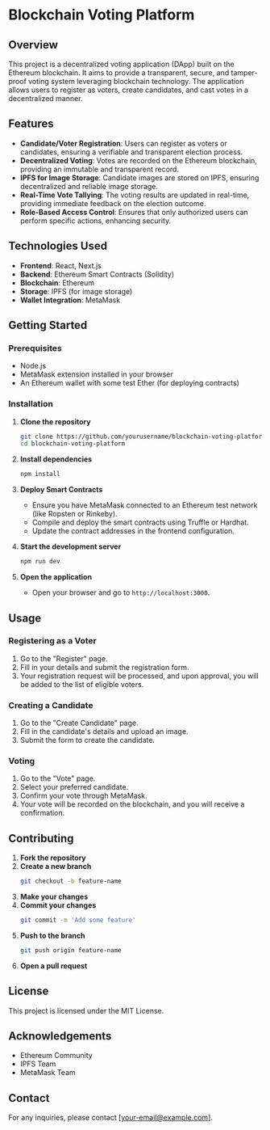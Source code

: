 # Blockchain Voting Platform

## Overview

This project is a decentralized voting application (DApp) built on the Ethereum blockchain. It aims to provide a transparent, secure, and tamper-proof voting system leveraging blockchain technology. The application allows users to register as voters, create candidates, and cast votes in a decentralized manner.

## Features

- **Candidate/Voter Registration**: Users can register as voters or candidates, ensuring a verifiable and transparent election process.
- **Decentralized Voting**: Votes are recorded on the Ethereum blockchain, providing an immutable and transparent record.
- **IPFS for Image Storage**: Candidate images are stored on IPFS, ensuring decentralized and reliable image storage.
- **Real-Time Vote Tallying**: The voting results are updated in real-time, providing immediate feedback on the election outcome.
- **Role-Based Access Control**: Ensures that only authorized users can perform specific actions, enhancing security.

## Technologies Used

- **Frontend**: React, Next.js
- **Backend**: Ethereum Smart Contracts (Solidity)
- **Blockchain**: Ethereum
- **Storage**: IPFS (for image storage)
- **Wallet Integration**: MetaMask

## Getting Started

### Prerequisites

- Node.js
- MetaMask extension installed in your browser
- An Ethereum wallet with some test Ether (for deploying contracts)

### Installation

1. **Clone the repository**
    ```bash
    git clone https://github.com/yourusername/blockchain-voting-platform.git
    cd blockchain-voting-platform
    ```

2. **Install dependencies**
    ```bash
    npm install
    ```

3. **Deploy Smart Contracts**
    - Ensure you have MetaMask connected to an Ethereum test network (like Ropsten or Rinkeby).
    - Compile and deploy the smart contracts using Truffle or Hardhat.
    - Update the contract addresses in the frontend configuration.

4. **Start the development server**
    ```bash
    npm run dev
    ```

5. **Open the application**
    - Open your browser and go to `http://localhost:3000`.

## Usage

### Registering as a Voter

1. Go to the "Register" page.
2. Fill in your details and submit the registration form.
3. Your registration request will be processed, and upon approval, you will be added to the list of eligible voters.

### Creating a Candidate

1. Go to the "Create Candidate" page.
2. Fill in the candidate's details and upload an image.
3. Submit the form to create the candidate.

### Voting

1. Go to the "Vote" page.
2. Select your preferred candidate.
3. Confirm your vote through MetaMask.
4. Your vote will be recorded on the blockchain, and you will receive a confirmation.

## Contributing

1. **Fork the repository**
2. **Create a new branch**
    ```bash
    git checkout -b feature-name
    ```
3. **Make your changes**
4. **Commit your changes**
    ```bash
    git commit -m 'Add some feature'
    ```
5. **Push to the branch**
    ```bash
    git push origin feature-name
    ```
6. **Open a pull request**

## License

This project is licensed under the MIT License.

## Acknowledgements

- Ethereum Community
- IPFS Team
- MetaMask Team

## Contact

For any inquiries, please contact [your-email@example.com].
